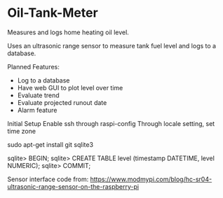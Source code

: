 # Oil-Tank-Meter
Measures and logs home heating oil level.

Uses an ultrasonic range sensor to measure tank fuel level and logs to a database. 

Planned Features:
- Log to a database
- Have web GUI to plot level over time
- Evaluate trend
- Evaluate projected runout date
- Alarm feature

Initial Setup
Enable ssh through raspi-config
Through locale setting, set time zone

sudo apt-get install
git
sqlite3

sqlite> BEGIN;
sqlite> CREATE TABLE level (timestamp DATETIME, level NUMERIC);
sqlite> COMMIT;


Sensor interface code from:
https://www.modmypi.com/blog/hc-sr04-ultrasonic-range-sensor-on-the-raspberry-pi

